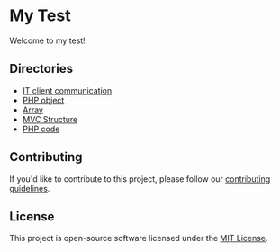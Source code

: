 # My Test

Welcome to my test! 

## Directories

- [IT client communication](./IT%20client%20communication/README.md)
- [PHP object  ](./PHP%20object%20/README.md)
- [Array](./Array/README.md)
- [MVC Structure ](./MVC%20Structure/README.md)
- [PHP code ](./PHP%20code/README.md)


## Contributing

If you'd like to contribute to this project, please follow our [contributing guidelines](CONTRIBUTING.md).

## License

This project is open-source software licensed under the [MIT License](LICENSE).
